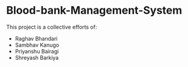 # Blood-bank-Management-System
This project is a collective efforts of:
- Raghav Bhandari
- Sambhav Kanugo
- Priyanshu Bairagi
- Shreyash Barkiya